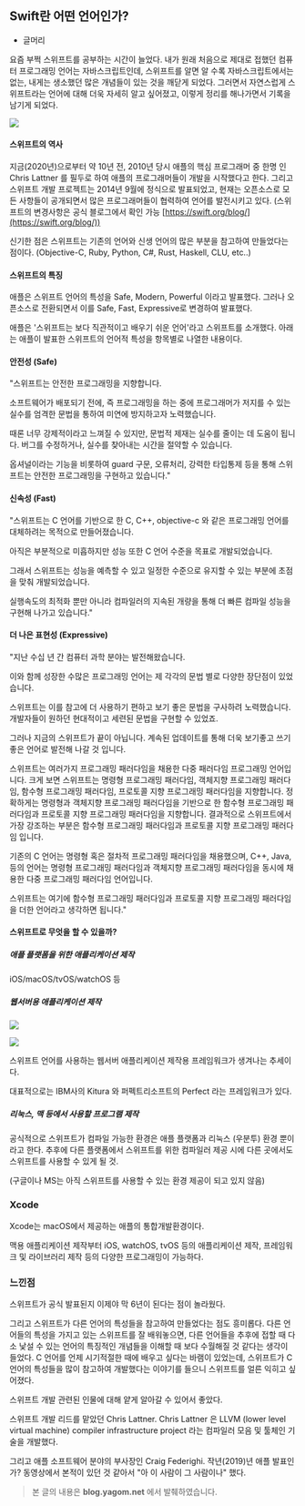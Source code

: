 ## Swift란 어떤 언어인가?

- 글머리

요즘 부쩍 스위프트를 공부하는 시간이 늘었다. 내가 원래 처음으로 제대로 접했던 컴퓨터 프로그래밍 언어는 자바스크립트인데, 스위프트를 알면 알 수록 자바스크립트에서는 없는, 내게는 생소했던 많은 개념들이 있는 것을 깨닫게 되었다. 그러면서 자연스럽게 스위프트라는 언어에 대해 더욱 자세히 알고 싶어졌고, 이렇게 정리를 해나가면서 기록을 남기게 되었다. 

![](https://blog.yagom.net/wp-content/uploads/tistory/227BFD335884889409.png)



#### 스위프트의 역사



지금(2020년)으로부터 약 10년 전, 2010년 당시 애플의 핵심 프로그래머 중 한명 인 Chris Lattner 를 필두로 하여 애플의 프로그래머들이 개발을 시작했다고 한다. 그리고 스위프트 개발 프로젝트는 2014년 9월에 정식으로 발표되었고, 현재는 오픈소스로 모든 사항들이 공개되면서 많은 프로그래머들이 협력하여 언어를 발전시키고 있다. (스위프트의 변경사항은 공식 블로그에서 확인 가능 [https://swift.org/blog/](https://swift.org/blog/))

신기한 점은 스위프트는 기존의 언어와 신생 언어의 많은 부분을 참고하여 만들었다는 점이다. (Objective-C, Ruby, Python, C#, Rust, Haskell, CLU, etc..)



#### 스위프트의 특징

애플은 스위프트 언어의 특성을 Safe, Modern, Powerful 이라고 발표했다. 그러나 오픈소스로 전환되면서 이를 Safe, Fast, Expressive로 변경하여 발표했다.

애플은 '스위프트는 보다 직관적이고 배우기 쉬운 언어'라고 스위프트를 소개했다. 아래는 애플이 발표한 스위프트의 언어적 특성을 항목별로 나열한 내용이다.



#### 안전성 (Safe)

"스위프트는 안전한 프로그래밍을 지향합니다.

소프트웨어가 배포되기 전에, 즉 프로그래밍을 하는 중에 프로그래머가 저지를 수 있는 실수를 엄격한 문법을 통하여 미연에 방지하고자 노력했습니다. 

때론 너무 강제적이라고 느껴질 수 있지만, 문법적 제재는 실수를 줄이는 데 도움이 됩니다. 버그를 수정하거나, 실수를 찾아내는 시간을 절약할 수 있습니다.

옵셔널이라는 기능을 비롯하여 guard 구문, 오류처리, 강력한 타입통제 등을 통해 스위프트는 안전한 프로그래밍을 구현하고 있습니다."



#### 신속성 (Fast)

"스위프트는 C 언어를 기반으로 한 C, C++, objective-c 와 같은 프로그래밍 언어를 대체하려는 목적으로 만들어졌습니다.

아직은 부분적으로 미흡하지만 성능 또한 C 언어 수준을 목표로 개발되었습니다.

그래서 스위프트는 성능을 예측할 수 있고 일정한 수준으로 유지할 수 있는 부분에 초점을 맞춰 개발되었습니다.

실행속도의 최적화 뿐만 아니라 컴파일러의 지속된 개량을 통해 더 빠른 컴파일 성능을 구현해 나가고 있습니다."



#### 더 나은 표현성 (Expressive)

"지난 수십 년 간 컴퓨터 과학 분야는 발전해왔습니다.

이와 함께 성장한 수많은 프로그래밍 언어는 제 각각의 문법 별로 다양한 장단점이 있었습니다.

스위프트는 이를 참고에 더 사용하기 편하고 보기 좋은 문법을 구사하려 노력했습니다. 개발자들이 원하던 현대적이고 세련된 문법을 구현할 수 있었죠.

그러나 지금의 스위프트가 끝이 아닙니다. 계속된 업데이트를 통해 더욱 보기좋고 쓰기 좋은 언어로 발전해 나갈 것 입니다.

스위프트는 여러가지 프로그래밍 패러다임을 채용한 다중 패러다임 프로그래밍 언어입니다. 크게 보면 스위프트는 명령형 프로그래밍 패러다임, 객체지향 프로그래밍 패러다임, 함수형 프로그래밍 패러다임, 프로토콜 지향 프로그래밍 패러다임을 지향합니다. 정확하게는 명령형과 객체지향 프로그래밍 패러다임을 기반으로 한 함수형 프로그래밍 패러다임과 프로토콜 지향 프로그래밍 패러다임을 지향합니다. 결과적으로 스위프트에서 가장 강조하는 부분은 함수형 프로그래밍 패러다임과 프로토콜 지향 프로그래밍 패러다임 입니다.

기존의 C 언어는 명령형 혹은 절차적 프로그래밍 패러다임을 채용했으며, C++, Java, 등의 언어는 명령형 프로그래밍 패러다임과 객체지향 프로그래밍 패러다임을 동시에 채용한 다중 프로그래밍 패러다임 언어입니다.

스위프트는 여기에 함수형 프로그래밍 패러다임과 프로토콜 지향 프로그래밍 패러다임을 더한 언어라고 생각하면 됩니다."



#### 스위프트로 무엇을 할 수 있을까?

##### 애플 플랫폼을 위한 애플리케이션 제작 

iOS/macOS/tvOS/watchOS 등

##### 웹서버용 애플리케이션 제작 

![](https://blog.yagom.net/wp-content/uploads/tistory/274AF63C58848AF516.png)

![](https://perfect.org/images/perfect-logo-2-0.png)

스위프트 언어를 사용하는 웹서버 애플리케이션 제작용 프레임워크가 생겨나는 추세이다.

대표적으로는 IBM사의 Kitura 와 퍼펙트리소프트의 Perfect 라는 프레임워크가 있다.

##### 리눅스, 맥 등에서 사용할 프로그램 제작

공식적으로 스위프트가 컴파일 가능한 환경은 애플 플랫폼과 리눅스 (우분투) 환경 뿐이라고 한다. 추후에 다른 플랫폼에서 스위프트를 위한 컴파일러 제공 시에 다른 곳에서도 스위프트를 사용할 수 있게 될 것.

(구글이나 MS는 아직 스위프트를 사용할 수 있는 환경 제공이 되고 있지 않음)

### Xcode

Xcode는 macOS에서 제공하는 애플의 통합개발환경이다.

맥용 애플리케이션 제작부터 iOS, watchOS, tvOS 등의 애플리케이션 제작, 프레임워크 및 라이브러리 제작 등의 다양한 프로그래밍이 가능하다.





### 느낀점

스위프트가 공식 발표된지 이제야 막 6년이 된다는 점이 놀라웠다. 

그리고 스위프트가 다른 언어의 특성들을 참고하여 만들었다는 점도 흥미롭다. 다른 언어들의 특성을 가지고 있는 스위프트를 잘 배워놓으면, 다른 언어들을 추후에 접할 때 다소 낯설 수 있는 언어의 특징적인 개념들을 이해할 때 보다 수월해질 것 같다는 생각이 들었다. C 언어를 언제 시기적절한 때에 배우고 싶다는 바램이 있었는데, 스위프트가 C언어의 특성들을 많이 참고하여 개발했다는 이야기를 들으니 스위프트를 얼른 익히고 싶어졌다.

스위프트 개발 관련된 인물에 대해 얕게 알아갈 수 있어서 좋았다.

스위프트 개발 리드를 맡았던 Chris Lattner. Chris Lattner 은 LLVM (lower level virtual machine) compiler infrastructure project 라는 컴파일러 모음 및 툴체인 기술을 개발했다. 

그리고 애플 소프트웨어 분야의 부사장인 Craig Federighi. 작년(2019)년 애플 발표인가? 동영상에서 본적이 있던 것 같아서 "아 이 사람이 그 사람이나" 했다.   



> 본 글의 내용은 **blog.yagom.net** 에서 발췌하였습니다.